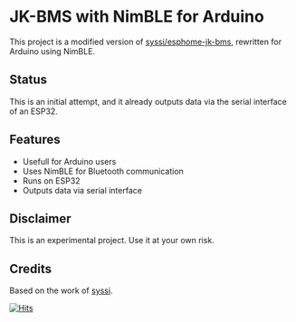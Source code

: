 # JK-BMS with NimBLE for Arduino

This project is a modified version of [syssi/esphome-jk-bms](https://github.com/syssi/esphome-jk-bms/), rewritten for Arduino using NimBLE.

## Status
This is an initial attempt, and it already outputs data via the serial interface of an ESP32.

## Features
- Usefull for Arduino users
- Uses NimBLE for Bluetooth communication
- Runs on ESP32
- Outputs data via serial interface

## Disclaimer
This is an experimental project. Use it at your own risk.

## Credits
Based on the work of [syssi](https://github.com/syssi).

[![Hits](https://hits.seeyoufarm.com/api/count/incr/badge.svg?url=https%3A%2F%2Fgithub.com%2Fpeff74%2FArduino-jk-bms&count_bg=%2379C83D&title_bg=%23555555&icon=&icon_color=%23E7E7E7&title=hits&edge_flat=false)](https://hits.seeyoufarm.com)
